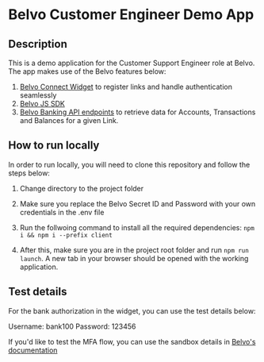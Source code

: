 # Belvo Customer Engineer Demo App

## Description

This is a demo application for the Customer Support Engineer role at Belvo. The app makes use of the Belvo features below:

1. [Belvo Connect Widget](https://developers.belvo.com/docs/connect-widget) to register links and handle authentication seamlessly
2. [Belvo JS SDK](https://belvo-finance.github.io/belvo-js/)
3. [Belvo Banking API endpoints](https://developers.belvo.com/reference/banking-and-gig-api) to retrieve data for Accounts, Transactions and Balances for a given Link.


## How to run locally

In order to run locally, you will need to clone this repository and follow the steps below:

1. Change directory to the project folder
2. Make sure you replace the Belvo Secret ID and Password with your own credentials in the .env file
3. Run the follwoing command to install all the required dependencies: `npm i && npm i --prefix client`

4. After this, make sure you are in the project root folder and run `npm run launch`. A new tab in your browser should be opened with the working application.

## Test details

For the bank authorization in the widget, you can use the test details below:

Username: bank100
Password: 123456

If you'd like to test the MFA flow, you can use the sandbox details in [Belvo's documentation](https://developers.belvo.com/docs/test-in-sandbox#advanced-mfa)


